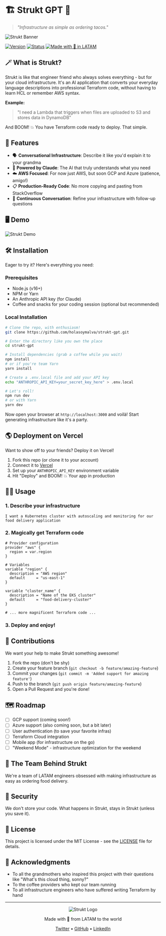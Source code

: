 # 🏗️ Strukt GPT 🦙

> *"Infrastructure as simple as ordering tacos."*

![Strukt Banner](https://placehold.co/1200x300/5046e4/ffffff?text=Strukt+GPT:+Infrastructure+through+conversation&font=montserrat)

[![Version](https://img.shields.io/badge/version-0.1.0-brightgreen)](https://github.com/holasoymalva/strukt-gpt)
[![Status](https://img.shields.io/badge/status-MVP-orange)](https://github.com/holasoymalva/strukt-gpt)
[![Made with 💜 in LATAM](https://img.shields.io/badge/made%20with%20%F0%9F%92%9C-in%20LATAM-blueviolet)](https://github.com/holasoymalva)

## 🪄 What is Strukt?

Strukt is like that engineer friend who always solves everything - but for your cloud infrastructure. It's an AI application that converts your everyday language descriptions into professional Terraform code, without having to learn HCL or remember AWS syntax.

**Example:**
> "I need a Lambda that triggers when files are uploaded to S3 and stores data in DynamoDB"

And BOOM! 💥 You have Terraform code ready to deploy. That simple.

## 🚀 Features

- 🗣️ **Conversational Infrastructure**: Describe it like you'd explain it to your grandma
- 🧠 **Powered by Claude**: The AI that truly understands what you need
- ☁️ **AWS Focused**: For now just AWS, but soon GCP and Azure (patience, amigo!)
- 📋 **Production-Ready Code**: No more copying and pasting from StackOverflow
- 🔄 **Continuous Conversation**: Refine your infrastructure with follow-up questions

## 🖥️ Demo

![Strukt Demo](https://placehold.co/800x450/48507c/ffffff?text=Strukt+GPT+Demo&font=montserrat)

## 🛠️ Installation

Eager to try it? Here's everything you need:

### Prerequisites
- Node.js (v16+)
- NPM or Yarn
- An Anthropic API key (for Claude)
- Coffee and snacks for your coding session (optional but recommended)

### Local Installation

```bash
# Clone the repo, with enthusiasm!
git clone https://github.com/holasoymalva/strukt-gpt.git

# Enter the directory like you own the place
cd strukt-gpt

# Install dependencies (grab a coffee while you wait)
npm install
# or if you're team Yarn
yarn install

# Create a .env.local file and add your API key
echo "ANTHROPIC_API_KEY=your_secret_key_here" > .env.local

# Let's roll!
npm run dev
# or with Yarn
yarn dev
```

Now open your browser at `http://localhost:3000` and voilà! Start generating infrastructure like it's a party.

## 🌎 Deployment on Vercel

Want to show off to your friends? Deploy it on Vercel!

1. Fork this repo (or clone it to your account)
2. Connect it to [Vercel](https://vercel.com)
3. Set up your `ANTHROPIC_API_KEY` environment variable
4. Hit "Deploy" and BOOM! 💥 Your app in production

## 👨‍💻 Usage

### 1. Describe your infrastructure

```
I want a Kubernetes cluster with autoscaling and monitoring for our food delivery application
```

### 2. Magically get Terraform code

```hcl
# Provider configuration
provider "aws" {
  region = var.region
}

# Variables
variable "region" {
  description = "AWS region"
  default     = "us-east-1"
}

variable "cluster_name" {
  description = "Name of the EKS cluster"
  default     = "food-delivery-cluster"
}

# ... more magnificent Terraform code ...
```

### 3. Deploy and enjoy!

## 🤝 Contributions

We want your help to make Strukt something awesome!

1. Fork the repo (don't be shy)
2. Create your feature branch (`git checkout -b feature/amazing-feature`)
3. Commit your changes (`git commit -m 'Added support for amazing feature'`)
4. Push to the branch (`git push origin feature/amazing-feature`)
5. Open a Pull Request and you're done!

## 🗺️ Roadmap

- [ ] GCP support (coming soon!)
- [ ] Azure support (also coming soon, but a bit later)
- [ ] User authentication (to save your favorite infras)
- [ ] Terraform Cloud integration
- [ ] Mobile app (for infrastructure on the go)
- [ ] "Weekend Mode" - infrastructure optimization for the weekend

## 🧠 The Team Behind Strukt

We're a team of LATAM engineers obsessed with making infrastructure as easy as ordering food delivery.

## 🔐 Security

We don't store your code. What happens in Strukt, stays in Strukt (unless you save it).

## 📜 License

This project is licensed under the MIT License - see the [LICENSE](LICENSE) file for details.

## 🙏 Acknowledgments

- To all the grandmothers who inspired this project with their questions like "What's this cloud thing, sonny?"
- To the coffee providers who kept our team running
- To all infrastructure engineers who have suffered writing Terraform by hand

---

<p align="center">
  <img src="https://placehold.co/150x150/5046e4/ffffff?text=Strukt&font=montserrat" alt="Strukt Logo">
</p>

<p align="center">
  Made with 💜 from LATAM to the world
</p>

<p align="center">
  <a href="https://twitter.com/holasoymalva">Twitter</a> •
  <a href="https://github.com/holasoymalva">GitHub</a> •
  <a href="https://www.linkedin.com/in/malvabombom/">LinkedIn</a>
</p>
